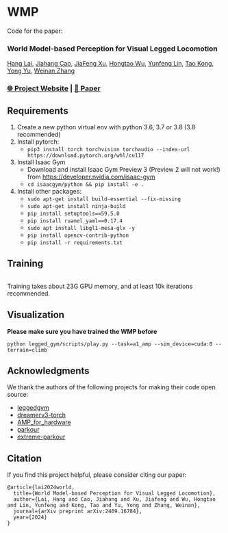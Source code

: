 <h1>WMP</h1>

Code for the paper:

### World Model-based Perception for Visual Legged Locomotion

[Hang Lai](https://apex.sjtu.edu.cn/members/laihang@apexlab.org), [Jiahang Cao](https://apex.sjtu.edu.cn/members/jhcao@apexlab.org), [JiaFeng Xu](https://scholar.google.com/citations?user=GPmUxtIAAAAJ&hl=zh-CN&oi=ao), [Hongtao Wu](https://scholar.google.com/citations?user=7u0TYgIAAAAJ&hl=zh-CN&oi=ao), [Yunfeng Lin](https://apex.sjtu.edu.cn/members/yflin@apexlab.org), [Tao Kong](https://www.taokong.org/), [Yong Yu](https://scholar.google.com.hk/citations?user=-84M1m0AAAAJ&hl=zh-CN&oi=ao), [Weinan Zhang](https://wnzhang.net/)

### [🌐 Project Website](https://wmp-loco.github.io/) | [📄 Paper](https://arxiv.org/abs/2409.16784)

## Requirements

1. Create a new python virtual env with python 3.6, 3.7 or 3.8 (3.8 recommended)
2. Install pytorch:
   - `pip3 install torch torchvision torchaudio --index-url https://download.pytorch.org/whl/cu117`
3. Install Isaac Gym
   - Download and install Isaac Gym Preview 3 (Preview 2 will not work!) from https://developer.nvidia.com/isaac-gym
   - `cd isaacgym/python && pip install -e .`
4. Install other packages:
   - `sudo apt-get install build-essential --fix-missing`
   - `sudo apt-get install ninja-build`
   - `pip install setuptools==59.5.0`
   - `pip install ruamel_yaml==0.17.4`
   - `sudo apt install libgl1-mesa-glx -y`
   - `pip install opencv-contrib-python`
   - `pip install -r requirements.txt`

## Training

```

```

Training takes about 23G GPU memory, and at least 10k iterations recommended.

## Visualization

**Please make sure you have trained the WMP before**

```
python legged_gym/scripts/play.py --task=a1_amp --sim_device=cuda:0 --terrain=climb
```

## Acknowledgments

We thank the authors of the following projects for making their code open source:

- [leggedgym](https://github.com/leggedrobotics/legged_gym)
- [dreamerv3-torch](https://github.com/NM512/dreamerv3-torch)
- [AMP_for_hardware](https://github.com/Alescontrela/AMP_for_hardware)
- [parkour](https://github.com/ZiwenZhuang/parkour/tree/main)
- [extreme-parkour](https://github.com/chengxuxin/extreme-parkour)

## Citation

If you find this project helpful, please consider citing our paper:

```
@article{lai2024world,
  title={World Model-based Perception for Visual Legged Locomotion},
  author={Lai, Hang and Cao, Jiahang and Xu, Jiafeng and Wu, Hongtao and Lin, Yunfeng and Kong, Tao and Yu, Yong and Zhang, Weinan},
  journal={arXiv preprint arXiv:2409.16784},
  year={2024}
}
```
